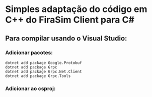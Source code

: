 # Simples adaptação do código em C++ do FiraSim Client para C#

## Para compilar usando o Visual Studio: 
### Adicionar pacotes:  
    dotnet add package Google.Protobuf
    dotnet add package Grpc
    dotnet add package Grpc.Net.Client
    dotnet add package Grpc.Tools
### Adicionar ao csproj:
  <ItemGroup>
    <Protobuf Include="juiz\protobuf\vssref_common.proto" />
 </ItemGroup>  
